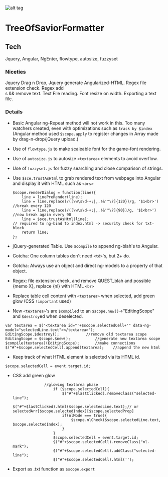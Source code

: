 ![alt tag](http://res.cloudinary.com/dmj8qtant/image/upload/c_limit,w_600/v1452900630/lbweuszj5mblgdhma1aj.png)
# TreeOfSaviorFormatter

## Tech

Jquery, Angular, NgEnter, flowtype, autosize, fuzzyset

### Niceties

Jquery Drag n Drop, Jquery generate Angularized-HTML. Regex file extension check. Regex add <br>s && remove text. Text File reading. Font resize on width. Exporting a text file.

### Details

  - Basic Angular ng-Repeat method will not work in this. Too many watchers created, even with optimizations such as ```track by $index``` (Angular method used ```$scope.apply``` to register changes in Array made by drag-n-drop/jQuery upload.)
  - Use of ```flowtype.js``` to make scaleable font for the game-font rendering.
  - Use of ```autosize.js``` to autosize ```<textarea>``` elements to avoid overflow.
  - Use of ```fuzzyset.js``` for fuzzy searching and close comparison of strings.
  - Use ```$sce.trustAsHtml``` to grab rendered text from webpage into Angular and display it with HTML such as ```<brs>```

  
  		$scope.renderDialog = function(line){
			line = linePreRender(line);
            line = line.replace(/([\w\s\d-+;|,.!&'"\?]{120})/g, '$1<br>')		//break every 120
            line = line.replace(/([\w\s\d-+;|,.!&'"\?]{90})/g, '$1<br>')		//now break again every 90
            line = $sce.trustAsHtml(line);										// required to ng-bind to index.html -> security check for txt-block
			return line;
		};
	
	
- jQuery-generated Table. Use ```$compile``` to append ng-blah's to Angular.
- Gotcha: One column tables don't need ```<td>```'s, but 2+ do.
- Gotcha: Always use an object and direct ng-models to a property of that object.
- Regex: file extension check, and remove QUEST_blah and possible {memo X}, replace {nl} with HTML ```<br>```
- Replace table cell content with ```<textarea>``` when selected, add green glow (CSS ```!important``` used)
- New ```<textarea>```'s are ```$compile```d to an ```$scope.new()```->"EditingScope" and ```$destroy```ed when deselected.

```
var textarea = $('<textarea id="'+$scope.selectedCell+'" data-ng-model="selectedLine.text"></textarea>');
EditingScope.$destroy();			//remove old textarea scope
EditingScope = $scope.$new();			//generate new textarea scope
$compile(textarea)(EditingScope);		//make connections
$("#"+$scope.selectedCell).append(textarea);	//append the new html
```

- Keep track of what HTML element is selected via its HTML id.
```
$scope.selectedCell = event.target.id;
```
- CSS add green glow
	

					//glowing textarea phase
						if ($scope.selectedCell){
							$("#"+$lastClicked).removeClass("selected-line");
							$("#"+$lastClicked).html($scope.selectedLine.text);// or selectedArr[$scope.selectedIndex][$scope.selectedProp]
							if(nlMode === true){
								$scope.nlCheck($scope.selectedLine.text, $scope.selectedIndex);
							}
						}
						$scope.selectedCell = event.target.id;
						$("#"+$scope.selectedCell).removeClass("nl-mark");
						$("#"+$scope.selectedCell).addClass("selected-line");
						$("#"+$scope.selectedCell).html('');

 - Export as .txt function as ```$scope.export```
